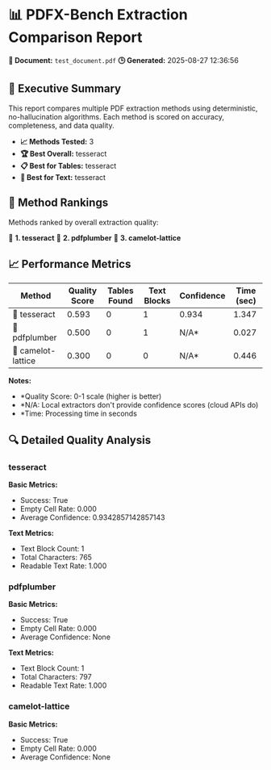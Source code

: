 # 📊 PDFX-Bench Extraction Comparison Report

**📄 Document:** `test_document.pdf`
**🕒 Generated:** 2025-08-27 12:36:56

## 🎯 Executive Summary

This report compares multiple PDF extraction methods using deterministic, no-hallucination algorithms. Each method is scored on accuracy, completeness, and data quality.

- **📈 Methods Tested:** 3
- **🏆 Best Overall:** tesseract
- **📋 Best for Tables:** tesseract
- **📝 Best for Text:** tesseract

## 🏅 Method Rankings

Methods ranked by overall extraction quality:

🥇 **1. tesseract**
🥈 **2. pdfplumber**
🥉 **3. camelot-lattice**

## 📈 Performance Metrics

| Method | Quality Score | Tables Found | Text Blocks | Confidence | Time (sec) |
|--------|---------------|--------------|-------------|------------|------------|
| 🔴 tesseract | 0.593 | 0 | 1 | 0.934 | 1.347 |
| 🔴 pdfplumber | 0.500 | 0 | 1 | N/A* | 0.027 |
| 🔴 camelot-lattice | 0.300 | 0 | 0 | N/A* | 0.446 |

**Notes:**
- *Quality Score: 0-1 scale (higher is better)
- *N/A: Local extractors don't provide confidence scores (cloud APIs do)
- *Time: Processing time in seconds

## 🔍 Detailed Quality Analysis

### tesseract

**Basic Metrics:**
- Success: True
- Empty Cell Rate: 0.000
- Average Confidence: 0.9342857142857143

**Text Metrics:**
- Text Block Count: 1
- Total Characters: 765
- Readable Text Rate: 1.000

### pdfplumber

**Basic Metrics:**
- Success: True
- Empty Cell Rate: 0.000
- Average Confidence: None

**Text Metrics:**
- Text Block Count: 1
- Total Characters: 797
- Readable Text Rate: 1.000

### camelot-lattice

**Basic Metrics:**
- Success: True
- Empty Cell Rate: 0.000
- Average Confidence: None

